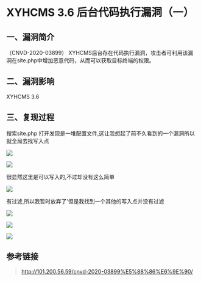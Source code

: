 XYHCMS 3.6 后台代码执行漏洞（一）
=================================

一、漏洞简介
------------

（CNVD-2020-03899）
XYHCMS后台存在代码执行漏洞，攻击者可利用该漏洞在site.php中增加恶意代码，从而可以获取目标终端的权限。

二、漏洞影响
------------

XYHCMS 3.6

三、复现过程
------------

搜索site.php 打开发现是一堆配置文件,这让我想起了前不久看到的一个漏洞所以就全局去找写入点

![](./resource/XYHCMS3.6后台代码执行漏洞(一)/media/rId24.png)

![](./resource/XYHCMS3.6后台代码执行漏洞(一)/media/rId25.png)

很显然这里是可以写入的,不过却没有这么简单

![](./resource/XYHCMS3.6后台代码执行漏洞(一)/media/rId26.png)

有过滤,所以我暂时放弃了'但是我找到一个其他的写入点并没有过滤

![](./resource/XYHCMS3.6后台代码执行漏洞(一)/media/rId27.png)

![](./resource/XYHCMS3.6后台代码执行漏洞(一)/media/rId28.png)

![](./resource/XYHCMS3.6后台代码执行漏洞(一)/media/rId29.png)

参考链接
--------

> http://101.200.56.59/cnvd-2020-03899%E5%88%86%E6%9E%90/
